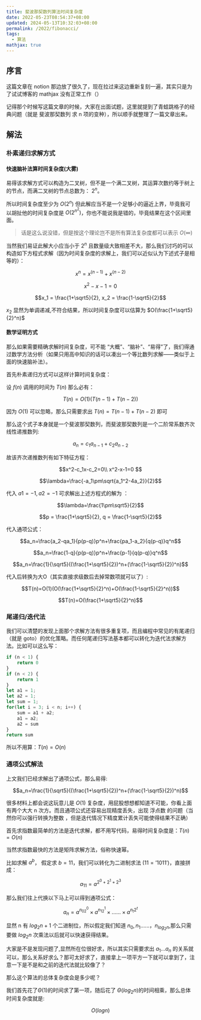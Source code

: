 ```yaml
---
title: 斐波那契数列算法时间复杂度
date: 2022-05-23T08:54:37+08:00
updated: 2024-05-13T10:32:03+08:00
permalink: /2022/fibonacci/
tags:
  - 算法
mathjax: true
---
```


## 序言

这篇文章在 notion 那边放了很久了，现在拉过来这边重新复刻一遍，其实只是为了试试博客的 mathjax 没有正常工作（）

记得那个时候写这篇文章的时候，大家在出面试题，这里就提到了青蛙跳格子的经典问题（就是 斐波那契数列 求 n 项的变种），所以顺手就整理了一篇文章出来。

<!-- more -->
## 解法
### 朴素递归求解方式

#### 快速脑补法算时间复杂度(大雾)

易得该求解方式可以构造为二叉树，但不是一个满二叉树，其运算次数约等于树上的节点，而满二叉树的节点总数为： $2^n$。


所以时间复杂度至少为 $O(2^{n})$ 但此解应当不是一个足够小的逼近上界，毕竟我可以胡扯他的时间复杂度是 $O(2^{n^2})$，你也不能说我是错的，毕竟结果在这个区间里面。

> 话是这么说没错，但是按这个理论岂不是所有算法复杂度都可以表示 $O(\infty)$

当然我们易证此解大小应当小于 $2^n$ 且数量级大致相差不大，那么我们讨巧的可以构造如下方程式求解（因为时间复杂度的求解上，我们可以近似认为下述式子是相等的）：

$$x^n=x^{(n-1)}+x^{(n-2)}$$ 

$$x^2-x-1=0$$

$$x_1 = \frac{1+\sqrt5}{2}, x_2 = \frac{1-\sqrt5}{2}$$

$x_2$ 显然为单调递减,不符合结果，所以时间复杂度可以估算为 $O(\frac{1+\sqrt5}{2}^n)$

#### 数学证明方式

那么如果需要精确求解时间复杂度，可不能 “大概”、“脑补”、“易得”了，我们得通过数学方法分析（如果只用高中知识的话可以凑出一个等比数列求解——类似于上面的快速脑补法）。

首先朴素递归方式可以这样计算时间复杂度：

设 $f(n)$ 调用的时间为 $T(n)$ 那么必有：

$$T(n)=O(1)(T(n-1)+T(n-2))$$

因为 $O(1)$ 可以忽略，那么只需要求出 $T(n)=T(n-1)+T(n-2)$ 即可

那么这个式子本身就是一个斐波那契数列，而斐波那契数列是一个二阶常系数齐次线性递推数列:

$$a_n = c_1a_{n-1} + c_2a_{n-2}$$

故该齐次递推数列有如下特征方程：

$$x^2-c_1x-c_2=0\\ x^2-x-1=0 $$

$$\lambda=\frac{-a_1\pm\sqrt{a_1^2-4a_2}}{2}$$

代入 $a1 = -1, a2 = -1$ 可求解出上述方程式的解为 ：

$$\lambda=\frac{1\pm\sqrt5}{2}$$

$$p = \frac{1+\sqrt5}{2}, q = \frac{1-\sqrt5}{2}$$

代入通项公式：

$$a_n=\frac{a_2-qa_1}{p(p-q)}p^n+\frac{pa_1-a_2}{q(p-q)}q^n$$

$$a_n=\frac{1-q}{p(p-q)}p^n+\frac{p-1}{q(p-q)}q^n$$

$$a_n=\frac{1}{\sqrt5}((\frac{1+\sqrt5}{2})^n+(\frac{1-\sqrt5}{2})^n)$$

代入后转换为大O（其实直接求级数后去掉常数项就可以了）:

$$T(n)=O(1)(O(\frac{1+\sqrt5}{2}^n)+O(\frac{1-\sqrt5}{2}^n))$$

$$T(n)=O(\frac{1+\sqrt5}{2}^n)$$


### 尾递归/迭代法

我们可以清楚的发现上面那个求解方法有很多重复项，而且编程中常见的有尾递归（就是 goto）的优化策略。而任何尾递归写法基本都可以转化为迭代法求解方法。比如可以这么写：

```ts
if (n < 1) { 
	return 0 
} 
if (n < 2) { 
	return 1
} 
let a1 = 1;
let a2 = 1; 
let sum = 1; 
for(let i = 3; i < n; i++) {
	sum = a1 + a2; 
	a1 = a2; 
	a2 = sum 
} 
return sum
```

所以不用算：$T(n)=O(n)$

### 通项公式解法

上文我们已经求解出了通项公式，那么易得:

$$a_n=\frac{1}{\sqrt5}((\frac{1+\sqrt5}{2})^n+(\frac{1-\sqrt5}{2})^n)$$

很多材料上都会说这玩意儿是 $O(1)$ 复杂度，用屁股想想都知道不可能，你看上面有两个大大 n 次方。而且通项公式还容易出现精度丢失，出现 浮点数 的问题（当然你可以强行转换为整数 ，但是迭代情况下精度累计丢失可能使得结果不正确）

首先求指数最简单的方法是迭代求解，都不用写代码，易得时间复杂度是：$T(n)=O(n)$

当然求指数最快的方法是矩阵求解方法，俗称快速幂。

比如求解 $a^b$， 假定求 $b = 11$，我们可以转化为二进制求法 $(11='1011')$，直接拼成：

$$a_{11}=a^{2^0 + 2^1+ 2^3}$$

那么我们往上代换以下马上可以得到通项公式：

$$a_n=a^{n_02^0} \times a^{n_12^1} \times......\times a^{n_t2^t}$$

显然 n 有 $log_2n+1$ 个二进制位，所以假定我们知道 $n_0,n_1......，n_{log_2n}$,那么只需要做 $log_2n$ 次乘法以后就可以快速获得结果。

大家是不是发现问题了,显然所在位很好求，所以其实只需要求出 $a_1...a_n$ 的关系就可以，那么关系好求么？那可太好求了，直接拿上一项平方一下就可以拿到了，注意一下是不是和之前的迭代法就比较像了？

那么这个算法的总体复杂度会是多少呢？

我们首先花了$\Theta(1)$的时间求了第一项，随后花了 $\Theta(log_2n)$的时间相乘，那么总体时间复杂度就是:

$$O(logn)$$



